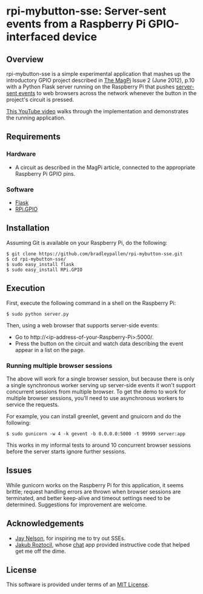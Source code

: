 # rpi-mybutton-sse: Server-sent events from a Raspberry Pi GPIO-interfaced device

## Overview

rpi-mybutton-sse is a simple experimental application that mashes up the introductory GPIO project described in [The MagPi][2] Issue 2 (June 2012), p.10 with a Python Flask server running on the Raspberry Pi that pushes [server-sent events][3] to web browsers across the network whenever the button in the project's circuit is pressed. 

[This YouTube video][1] walks through the implementation and demonstrates the running application.

## Requirements

### Hardware

* A circuit as described in the MagPi article, connected to the
  appropriate Raspberry Pi GPIO pins.

### Software

* [Flask][4]
* [RPi.GPIO][5]

## Installation

Assuming Git is available on your Raspberry Pi, do the following:

    $ git clone https://github.com/bradleypallen/rpi-mybutton-sse.git
    $ cd rpi-mybutton-sse/
    $ sudo easy_install flask
    $ sudo easy_install RPi.GPIO

## Execution

First, execute the following command in a shell on the Raspberry Pi:

    $ sudo python server.py

Then, using a web browser that supports server-side events:

* Go to http://\<ip-address-of-your-Raspberry-Pi\>:5000/.
* Press the button on the circuit and watch data describing the event appear in a list on the page.

### Running multiple browser sessions

The above will work for a single browser session, but because there is only a single synchronous worker serving up server-side events it won't support concurrent sessions from multiple browser. To get the demo to work for multiple browser sessions, you'll need to use asynchronous workers to service the requests. 

For example, you can install greenlet, gevent and gnuicorn and do the following:

    $ sudo gunicorn -w 4 -k gevent -b 0.0.0.0:5000 -t 99999 server:app
    
This works in my informal tests to around 10 concurrent browser sessions before the server starts ignore further sessions. 

## Issues

While gunicorn works on the Raspberry Pi for this application, it seems brittle; request handling errors are thrown when browser sessions are terminated, and better keep-alive and timeout settings need to be determined. Suggestions for improvement are welcome.
    
## Acknowledgements

* [Jay Nelson][6], for inspiring me to try out SSEs.
* [Jakub Roztocil][7], whose [chat][8] app provided instructive code that helped get me off the dime. 

  
## License
This software is provided under terms of an [MIT License][8].

[1]: http://youtu.be/cNqQdmjYfLQ
[2]: http://www.themagpi.com/
[3]: http://www.w3.org/TR/eventsource/
[4]: http://flask.pocoo.org/
[5]: http://pypi.python.org/pypi/RPi.GPIO
[6]: https://github.com/jaynel
[7]: https://github.com/jkbr
[8]: https://github.com/jkbr/chat
[9]: http://www.opensource.org/licenses/mit-license.php
